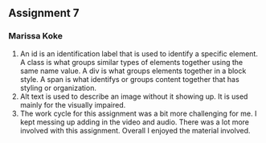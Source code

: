 ## Assignment 7
### Marissa Koke

1. An id is an identification label that is used to identify a specific element. A class is what groups similar types of elements together using the same name value. A div is what groups elements together in a block style. A span is what identifys or groups content together that has styling or organization.
2. Alt text is used to describe an image without it showing up. It is used mainly for the visually impaired.
3. The work cycle for this assignment was a bit more challenging for me. I kept messing up adding in the video and audio. There was a lot more involved with this assignment. Overall I enjoyed the material involved.
